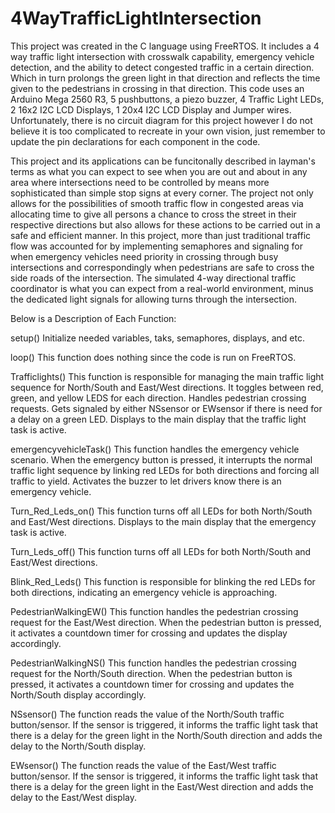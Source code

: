 # 4WayTrafficLightIntersection
This project was created in the C language using FreeRTOS.
It includes a 4 way traffic light intersection with crosswalk capability, emergency vehicle detection, and the ability to detect congested traffic in a certain direction. Which in turn prolongs the green light in that direction and reflects the time given to the pedestrians in crossing in that direction.
This code uses an Arduino Mega 2560 R3, 5 pushbuttons, a piezo buzzer, 4 Traffic Light LEDs, 2 16x2 I2C LCD Displays, 1 20x4 I2C LCD Display and Jumper wires.
Unfortunately, there is no circuit diagram for this project however I do not believe it is too complicated to recreate in your own vision, just remember to update the pin declarations for each component in the code.

This project and its applications can be funcitonally described in layman's terms as what you can expect to see when you are out and about in any area where intersections
need to be controlled by means more sophisticated than simple stop signs at every corner.
The project not only allows for the possibilities of smooth traffic flow in congested areas via allocating time to give all persons a chance to cross the street in their respective directions
but also allows for these actions to be carried out in a safe and efficient manner. In this project, more than just traditional traffic flow was accounted for by implementing
semaphores and signaling for when emergency vehicles need priority in crossing through busy intersections and correspondingly when pedestrians are safe to cross the side roads
of the intersection. The simulated 4-way directional traffic coordinator is what you can expect from a real-world environment, minus the dedicated light signals for allowing turns through the intersection.

Below is a Description of Each Function:

setup()
 Initialize needed variables, taks, semaphores, displays, and etc.
 
loop() 
This function does nothing since the code is run on FreeRTOS.

Trafficlights()
This function is responsible for managing the main traffic light sequence for North/South and East/West directions.
It toggles between red, green, and yellow LEDS for each direction. 
Handles pedestrian crossing requests. 
Gets signaled by either NSsensor or EWsensor if there is need for a delay on a green LED. 
Displays to the main display that the traffic light task is active.

emergencyvehicleTask()
This function handles the emergency vehicle scenario. 
When the emergency button is pressed, it interrupts the normal traffic light sequence by linking red LEDs for both directions and forcing all traffic to yield. 
Activates the buzzer to let drivers know there is an emergency vehicle.

Turn_Red_Leds_on()
This function turns off all LEDs for both North/South and East/West directions. 
Displays to the main display that the emergency task is active.

Turn_Leds_off()
This function turns off all LEDs for both North/South and East/West directions.

Blink_Red_Leds()
This function is responsible for blinking the red LEDs for both directions, indicating an emergency vehicle is approaching.

PedestrianWalkingEW()
This function handles the pedestrian crossing request for the East/West direction. 
When the pedestrian button is pressed, it activates a countdown timer for crossing and updates the display accordingly.

PedestrianWalkingNS()
This function handles the pedestrian crossing request for the North/South direction. 
When the pedestrian button is pressed, it activates a countdown timer for crossing and updates the North/South display accordingly.

NSsensor()
The function reads the value of the North/South traffic button/sensor. 
If the sensor is triggered, it informs the traffic light task that there is a delay for the green light in the North/South direction and adds the delay to the North/South display.

EWsensor()
The function reads the value of the East/West traffic button/sensor. 
If the sensor is triggered, it informs the traffic light task that there is a delay for the green light in the East/West direction and adds the delay to the East/West display. 
